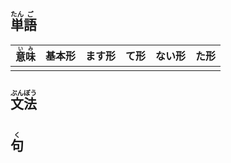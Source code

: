 ## <ruby>単<rt>たん</rt>語<rt>ご</rt></ruby>

| <ruby>意<rt>い</rt>味<rt>み</rt></ruby> | 基本形 | ます形 | て形 | ない形 | た形 |
| --------------------------------------- | ------ | ------ | ---- | ------ | ---- |
|                                         |        |        |      |        |      |



## <ruby>文<rt>ぶん</rt>法<rt>ぽう</rt></ruby>



## <ruby>句<rt>く</rt></ruby>
